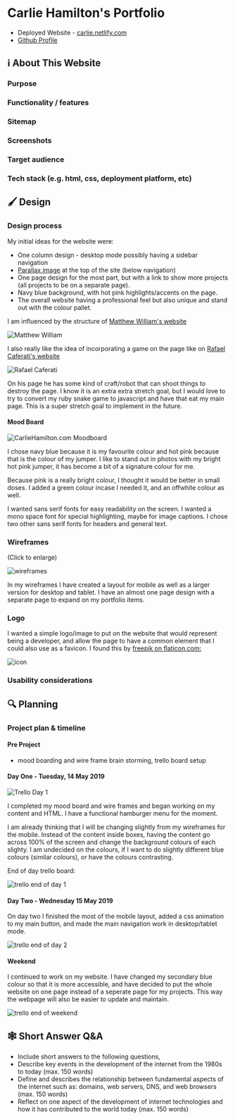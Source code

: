 # Carlie Hamilton's Portfolio

- Deployed Website - [carlie.netlify.com](https://carliehamilton.netlify.com/)
- [Github Profile](https://github.com/BlueCodeThree/Carlie-Portfolio)

## ℹ️ About This Website

### Purpose
### Functionality / features
### Sitemap
### Screenshots
### Target audience
### Tech stack (e.g. html, css, deployment platform, etc)

## 🖌 Design

### Design process

My initial ideas for the website were:

- One column design - desktop mode possibly having a sidebar navigation
- [Parallax image](https://alligator.io/css/pure-css-parallax/) at the top of the site (below navigation)
- One page design for the most part, but with a link to show more projects (all projects to be on a separate page).
- Navy blue background, with hot pink highlights/accents on the page.
- The overall website having a professional feel but also unique and stand out with the colour pallet.

I am influenced by the structure of [Matthew William's website](http://findmatthew.com/)

![Matthew William](docs/findmatthew.png)

I also really like the idea of incorporating a game on the page like on [Rafael Caferati's website](https://caferati.me/)

![Rafael Caferati](docs/caferati.png)

On his page he has some kind of craft/robot that can shoot things to destroy the page. I know it is an extra extra stretch goal, but I would love to try to convert my ruby snake game to javascript and have that eat my main page. This is a super stretch goal to implement in the future.

#### Mood Board

![CarlieHamilton.com Moodboard](/docs/moodboard.png)

I chose navy blue because it is my favourite colour and hot pink because that is the colour of my jumper. I like to stand out in photos with my bright hot pink jumper, it has become a bit of a signature colour for me.

Because pink is a really bright colour, I thought it would be better in small doses. I added a green colour incase I needed it, and an offwhite colour as well.

I wanted sans serif fonts for easy readability on the screen. I wanted a mono space font for special highlighting, maybe for image captions. I chose two other sans serif fonts for headers and general text.

### Wireframes

(Click to enlarge)

![wireframes](/docs/wireframe.jpeg)

In my wireframes I have created a layout for mobile as well as a larger version for desktop and tablet. I have an almost one page design with a separate page to expand on my portfolio items.

### Logo

I wanted a simple logo/image to put on the website that would represent being a developer, and allow the page to have a common element that I could also use as a favicon. I found this by [freepik on flaticon.com:](https://www.freepik.com/?__hstc=57440181.cb32c4642b4100318fd2c153520c6b27.1557789566265.1557789566265.1557789566265.1&__hssc=57440181.1.1557789566266&__hsfp=4071572874)

![icon](/docs/icon.png)

### Usability considerations

## 🔍 Planning
### Project plan & timeline

#### Pre Project

- mood boarding and wire frame brain storming, trello board setup

#### Day One - Tuesday, 14 May 2019

![Trello Day 1](/docs/trello14may.png)

I completed my mood board and wire frames and began working on my content and HTML. I have a functional hamburger menu for the moment.

I am already thinking that I will be changing slightly from my wireframes for the mobile. Instead of the content inside boxes, having the content go across 100% of the screen and change the background colours of each slighty. I am undecided on the colours, if I want to do slightly different blue colours (similar colours), or have the colours contrasting.

End of day trello board:

![trello end of day 1](/docs/trello14mayend.png)

#### Day Two - Wednesday 15 May 2019

On day two I finished the most of the mobile layout, added a css animation to my main button, and made the main navigation work in desktop/tablet mode. 

![trello end of day 2](/docs/trello15may.png)

#### Weekend 

I continued to work on my website. I have changed my secondary blue colour so that it is more accessible, and have decided to put the whole website on one page instead of a seperate page for my projects. This way the webpage will also be easier to update and maintain. 

![trello end of weekend](/docs/trello19may.png)

## 🕸 Short Answer Q&A
 - Include short answers to the following questions,
 - Describe key events in the development of the internet from the 1980s to today (max. 150 words)
 - Define and describes the relationship between fundamental aspects of the internet such as: domains, web servers, DNS, and web browsers (max. 150 words)
 - Reflect on one aspect of the development of internet technologies and how it has contributed to the world today (max. 150 words)
